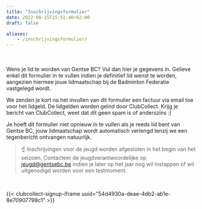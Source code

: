```yaml
---
title: "Inschrijvingsformulier"
date: 2022-08-15T15:51:40+02:00
draft: false

aliases:
    - /inschrijvingsformulier/  
---
```




   <br /> <br />Wens je lid te worden van Gentse BC? Vul dan hier je gegevens in.
Gelieve enkel dit formulier in te vullen indien je definitief lid wenst te worden, aangezien hiermee jouw lidmaatschap bij de Badminton Federatie vastgelegd wordt. 

We zenden je kort na het invullen van dit formulier een factuur via email toe voor het lidgeld. De lidgelden worden geïnd door ClubCollect. Krijg je bericht van ClubCollect, weet dat dit geen spam is of anderszins :)

Je hoeft dit formulier niet opnieuw in te vullen als je reeds lid bent van Gentse BC, jouw lidmaatschap wordt automatisch verlengd tenzij we een tegenbericht ontvangen natuurlijk. 

> ☝️  Inschrijvingen voor de jeugd worden afgesloten in het begin van het seizoen. Contacteer de jeugdverantwoordelijke op jeugd@gentsebc.be indien je later op het jaar nog wil instappen of wil uitgenodigd worden voor een testmoment. 
<br>




{{< clubcollect-signup-iframe uuid="54d4930a-deae-4db2-ab1e-8e70907798c1" >}}
